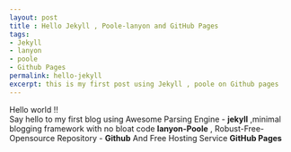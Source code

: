 ```yaml
---
layout: post
title : Hello Jekyll , Poole-lanyon and GitHub Pages
tags:
- Jekyll
- lanyon
- poole
- Github Pages
permalink: hello-jekyll
excerpt: this is my first post using Jekyll , poole on Github pages
---
```


<div class="message">
  Hello world !! <Br>
   Say hello to my first blog using Awesome Parsing Engine - <strong>jekyll</strong> 
   ,minimal blogging framework with no bloat code <strong>lanyon-Poole</strong> ,
   Robust-Free-Opensource Repository - <strong>Github</strong> And Free Hosting Service <strong>GitHub Pages</strong> 
</div>


